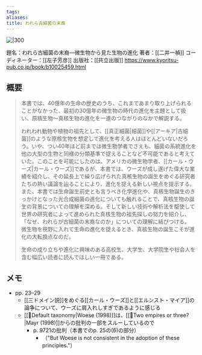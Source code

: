 ```yaml
---
tags: 
aliases:
title: われら古細菌の末裔
---
```


![|300](https://hondana-image.s3.amazonaws.com/book/image/10025459/normal_ca0310f4-5dce-480f-8b8c-30d7f06b3645.jpg)

 題名：われら古細菌の末裔—微生物から見た生物の進化
 著者：[[二井一禎]]
 コーディネーター：[[左子芳彦]]
 出版社：[[共立出版]]
 https://www.kyoritsu-pub.co.jp/book/b10025459.html

## 概要

> 本書では、40億年の生命の歴史のうち、これまであまり取り上げられることがなかった、最初の30億年の微生物の時代の進化を主題として扱い、原核生物～真核生物の進化を一連のつながりのなかで解説する。
> 
> われわれ動物や植物の祖先として、[[真正細菌|細菌]]や[[アーキア|古細菌]]のような原核生物を想定して進化を考える人はほとんどいないだろう。いや、つい40年ほど前までは微生物学者でさえも、細菌の系統進化を他の大型の生物と同様の分類基準で捉えることなど不可能であると考えていた。このことを可能にしたのは、アメリカの微生物学者、[[カール・ウーズ|カール・ウーズ]]であるが、本書では、ウーズが成し遂げた偉大な業績を紹介し、その延長上で繰り広げられた真核生物の誕生をめぐる研究者たちの熱い議論を辿ることにより、進化を捉える新しい視点を提示する。
> また、本書では生命誕生前史とも言うべき化学進化や、真核生物誕生のきっかけとなった光合成細菌の進化についても触れることで、真核生物の誕生の背景についての理解を深める。そして新しい技術や解析法を駆使して世界の研究者によって進められた真核生物の祖先探しの努力を紹介し、「なぜ、われらが古細菌の末裔なのか」についての理解に結びつける。
> 微生物を視野に入れて生命の進化を捉えるとき、真核生物の誕生こそが進化の大転換点なのだ。
> 
> 生命の成り立ちや進化に興味のある高校生、大学生、大学院生や社会人を含む幅広い読者に読んでほしい一冊である。

## メモ

- pp. 23–29
    - [[三ドメイン説]]をめぐる[[カール・ウーズ]]と[[エルンスト・マイア]]の論争について、ウーズに肩入れしすぎであるように感じる
    - [[📑Default taxonomy|Woese (1998)]]は、[[📑Two empires or three?|Mayr (1998)]]からの批判の一部をスルーしているので
        - p. 9721の批判（本書でのp. 25の(6)の部分）
            - （"But Woese is not consistent in the adoption of these principles."）